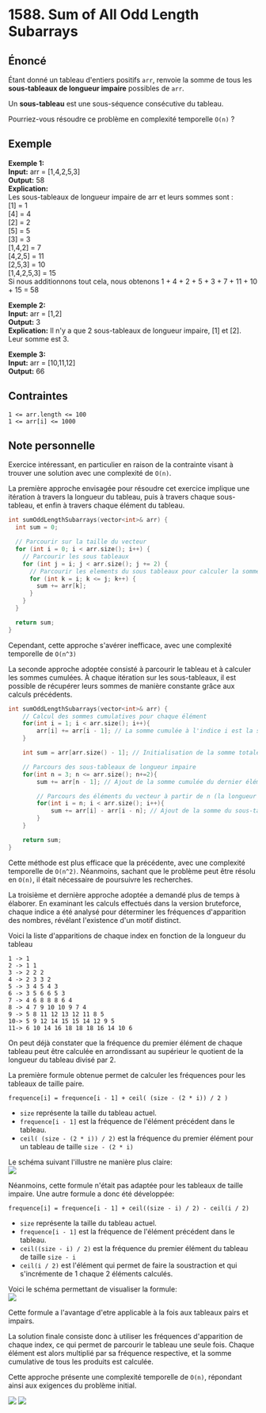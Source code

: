 # 1588. Sum of All Odd Length Subarrays

## Énoncé

Étant donné un tableau d'entiers positifs `arr`, renvoie la somme de tous les **sous-tableaux de longueur impaire** possibles de `arr`.

Un **sous-tableau** est une sous-séquence consécutive du tableau.

Pourriez-vous résoudre ce problème en complexité temporelle `O(n)` ?

## Exemple

**Exemple 1:**  
**Input:** arr = [1,4,2,5,3]  
**Output:** 58  
**Explication:**  
Les sous-tableaux de longueur impaire de arr et leurs sommes sont :  
[1] = 1  
[4] = 4  
[2] = 2  
[5] = 5  
[3] = 3  
[1,4,2] = 7  
[4,2,5] = 11  
[2,5,3] = 10  
[1,4,2,5,3] = 15  
Si nous additionnons tout cela, nous obtenons 1 + 4 + 2 + 5 + 3 + 7 + 11 + 10 + 15 = 58

**Exemple 2:**  
**Input:** arr = [1,2]  
**Output:** 3  
**Explication:** Il n'y a que 2 sous-tableaux de longueur impaire, [1] et [2]. Leur somme est 3.

**Exemple 3:**  
**Input:** arr = [10,11,12]  
**Output:** 66

## Contraintes

`1 <= arr.length <= 100`  
`1 <= arr[i] <= 1000`

## Note personnelle

Exercice intéressant, en particulier en raison de la contrainte visant à trouver une solution avec une complexité de `O(n)`.

La première approche envisagée pour résoudre cet exercice implique une itération à travers la longueur du tableau, puis à travers chaque sous-tableau, et enfin à travers chaque élément du tableau.

```cpp
int sumOddLengthSubarrays(vector<int>& arr) {
  int sum = 0;

  // Parcourir sur la taille du vecteur
  for (int i = 0; i < arr.size(); i++) {
    // Parcourir les sous tableaux
    for (int j = i; j < arr.size(); j += 2) {
      // Parcourir les elements du sous tableaux pour calculer la somme
      for (int k = i; k <= j; k++) {
        sum += arr[k];
      }
    }
  }

  return sum;
}
```

Cependant, cette approche s'avérer inefficace, avec une complexité temporelle de `O(n^3)`

La seconde approche adoptée consisté à parcourir le tableau et à calculer les sommes cumulées.
À chaque itération sur les sous-tableaux, il est possible de récupérer leurs sommes de manière constante grâce aux calculs précédents.

```cpp
int sumOddLengthSubarrays(vector<int>& arr) {
    // Calcul des sommes cumulatives pour chaque élément
    for(int i = 1; i < arr.size(); i++){
        arr[i] += arr[i - 1]; // La somme cumulée à l'indice i est la somme cumulée à l'indice précédent + la valeur actuelle
    }

    int sum = arr[arr.size() - 1]; // Initialisation de la somme totale avec la somme cumulée jusqu'au dernier élément

    // Parcours des sous-tableaux de longueur impaire
    for(int n = 3; n <= arr.size(); n+=2){
        sum += arr[n - 1]; // Ajout de la somme cumulée du dernier élément du sous-tableau au total

        // Parcours des éléments du vecteur à partir de n (la longueur du sous-tableau)
        for(int i = n; i < arr.size(); i++){
            sum += arr[i] - arr[i - n]; // Ajout de la somme du sous-tableau actuel au total
        }
    }

    return sum;
}
```

Cette méthode est plus efficace que la précédente, avec une complexité temporelle de `O(n^2)`. Néanmoins, sachant que le problème peut être résolu en `O(n)`, il était nécessaire de poursuivre les recherches.

La troisième et dernière approche adoptée a demandé plus de temps à élaborer. En examinant les calculs effectués dans la version bruteforce, chaque indice a été analysé pour déterminer les fréquences d'apparition des nombres, révélant l'existence d'un motif distinct.

Voici la liste d'apparitions de chaque index en fonction de la longueur du tableau

```
1 -> 1
2 -> 1 1
3 -> 2 2 2
4 -> 2 3 3 2
5 -> 3 4 5 4 3
6 -> 3 5 6 6 5 3
7 -> 4 6 8 8 8 6 4
8 -> 4 7 9 10 10 9 7 4
9 -> 5 8 11 12 13 12 11 8 5
10-> 5 9 12 14 15 15 14 12 9 5
11-> 6 10 14 16 18 18 18 16 14 10 6
```

On peut déjà constater que la fréquence du premier élément de chaque tableau peut être calculée en arrondissant au supérieur le quotient de la longueur du tableau divisé par 2.

La première formule obtenue permet de calculer les fréquences pour les tableaux de taille paire.

`frequence[i] = frequence[i - 1] + ceil( (size - (2 * i)) / 2 )`

- `size` représente la taille du tableau actuel.
- `frequence[i - 1]` est la fréquence de l'élément précédent dans le tableau.
- `ceil( (size - (2 * i)) / 2)` est la fréquence du premier élément pour un tableau de taille `size - (2 * i)`

Le schéma suivant l'illustre ne manière plus claire:  
<img src="../imgs/1588-img1.png"/>

Néanmoins, cette formule n'était pas adaptée pour les tableaux de taille impaire. Une autre formule a donc été développée:

`frequence[i] = frequence[i - 1] + ceil((size - i) / 2) - ceil(i / 2)`

- `size` représente la taille du tableau actuel.
- `frequence[i - 1]` est la fréquence de l'élément précédent dans le tableau.
- `ceil((size - i) / 2)` est la fréquence du premier élément du tableau de taille `size - i`
- `ceil(i / 2)` est l'élément qui permet de faire la soustraction et qui s'incrémente de 1 chaque 2 éléments calculés.

Voici le schéma permettant de visualiser la formule:  
<img src="../imgs/1588-img2.png"/>

Cette formule a l'avantage d'etre applicable à la fois aux tableaux pairs et impairs.

La solution finale consiste donc à utiliser les fréquences d'apparition de chaque index, ce qui permet de parcourir le tableau une seule fois. Chaque élément est alors multiplié par sa fréquence respective, et la somme cumulative de tous les produits est calculée.

Cette approche présente une complexité temporelle de `O(n)`, répondant ainsi aux exigences du problème initial.

<img src="../imgs/1588-runtime.png"/>
<img src="../imgs/1588-memory.png"/>
